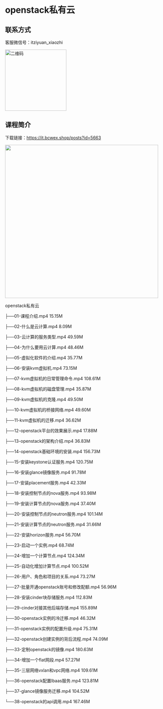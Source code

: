 # openstack私有云

## 联系方式

客服微信号：itziyuan_xiaozhi

<img src="https://ziyuanyun.oss-cn-guangzhou.aliyuncs.com/common/20240614073449/666b82192834a.jpg" width="200" height="200" alt="二维码">

## 课程简介

下载链接：https://it.bcwex.shop/posts?id=5663

<img src="https://ziyuanyun.oss-cn-guangzhou.aliyuncs.com/yun/20241201163723/674c204382361.jpg" width="500" alt="">

  openstack私有云



 ├──01-课程介绍.mp4 15.15M

 ├──02-什么是云计算.mp4 8.09M

 ├──03-云计算的服务类型.mp4 49.59M

 ├──04-为什么要用云计算.mp4 48.46M

 ├──05-虚拟化软件的介绍.mp4 35.77M

 ├──06-安装kvm虚拟机.mp4 73.15M

 ├──07-kvm虚拟机的日常管理命令.mp4 108.61M

 ├──08-kvm虚拟机的磁盘管理.mp4 35.87M

 ├──09-kvm虚拟机的克隆.mp4 49.50M

 ├──10-kvm虚拟机的桥接网络.mp4 49.60M

 ├──11-kvm虚拟机的迁移.mp4 36.62M

 ├──12-openstack平台的效果展示.mp4 17.88M

 ├──13-openstack的架构介绍.mp4 36.83M

 ├──14-openstack基础环境的安装.mp4 156.73M

 ├──15-安装keystone认证服务.mp4 120.75M

 ├──16-安装glance镜像服务.mp4 91.78M

 ├──17-安装placement服务.mp4 42.33M

 ├──18-安装控制节点的nova服务.mp4 93.98M

 ├──19-安装计算节点的nova服务.mp4 37.40M

 ├──20-安装控制节点的neutron服务.mp4 101.14M

 ├──21-安装计算节点的neutron服务.mp4 31.66M

 ├──22-安装horizon服务.mp4 56.70M

 ├──23-启动一个实例.mp4 68.74M

 ├──24-增加一个计算节点.mp4 124.34M

 ├──25-自动化增加计算节点.mp4 100.52M

 ├──26-用户、角色和项目的关系.mp4 73.27M

 ├──27-批量开通openstack账号和修改配额.mp4 56.96M

 ├──28-安装cinder块存储服务.mp4 112.83M

 ├──29-cinder对接其他后端存储.mp4 155.89M

 ├──30-openstack实例的冷迁移.mp4 46.32M

 ├──31-openstack实例的配置升级.mp4 75.31M

 ├──32-openstack创建实例的背后流程.mp4 74.09M

 ├──33-定制openstack的镜像.mp4 180.63M

 ├──34-增加一个flat网段.mp4 57.27M

 ├──35-三层网络vxlan和vpc网络.mp4 109.61M

 ├──36-openstack配置lbaas服务.mp4 123.81M

 ├──37-glance镜像服务迁移.mp4 104.52M

 └──38-openstack的api调用.mp4 167.46M

  